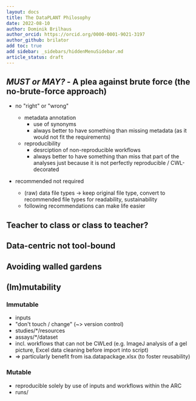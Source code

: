 ```yaml
---
layout: docs
title: The DataPLANT Philosophy
date: 2022-08-10
author: Dominik Brilhaus
author_orcid: https://orcid.org/0000-0001-9021-3197
author_github: brilator
add toc: true
add sidebar: _sidebars/hiddenMenuSidebar.md
article_status: draft
---
```



## *MUST or MAY?* - A plea against brute force (the no-brute-force approach)

- no "right" or "wrong"
  - metadata annotation
    - use of synonyms
    - always better to have something than missing metadata (as it would not fit the requirements)
  - reproducibility
    - desrciption of non-reproducible workflows
    - always better to have something than miss that part of the analyses just because it is not perfectly reproducible / CWL-decorated

- recommended not required
  - (raw) data file types -> keep original file type, convert to recommended file types for readability, sustainability
  - following recommendations can make life easier


## Teacher to class or class to teacher?

## Data-centric not tool-bound

## Avoiding walled gardens

## (Im)mutability

### Immutable

- inputs
- "don't touch / change" (~> version control)
- studies/*/resources
- assays/*/dataset
- incl. workflows that can not be CWLed (e.g. ImageJ analysis of a gel picture, Excel data cleaning before import into script)
- => particularly benefit from isa.datapackage.xlsx (to foster reusability)

### Mutable

- reproducible solely by use of inputs and workflows within the ARC
- runs/

